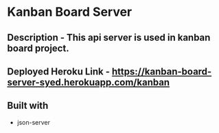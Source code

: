 # Kanban Board Server 

## Description - This api server is used in kanban board project.

## Deployed Heroku Link - https://kanban-board-server-syed.herokuapp.com/kanban

## Built with 

- json-server

